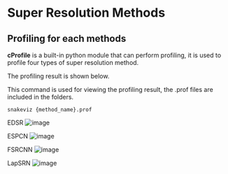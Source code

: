 # Super Resolution Methods

## Profiling for each methods

**cProfile** is a built-in python module that can perform profiling, it is used to profile four types of super resolution method.

The profiling result is shown below.

This command is used for viewing the profiling result, the .prof files are included in the folders.

    snakeviz {method_name}.prof 


EDSR
![image](https://user-images.githubusercontent.com/85248151/175776908-79b19cc9-6d2a-4630-b81f-cb4ebab6dc4c.png)


ESPCN
![image](https://user-images.githubusercontent.com/85248151/175776958-61bf77da-a668-4cd8-8a08-8794ef17c172.png)


FSRCNN
![image](https://user-images.githubusercontent.com/85248151/175777012-08144f6f-1969-48c4-b0f0-ea9e83af37b9.png)


LapSRN
![image](https://user-images.githubusercontent.com/85248151/175777050-94fd3d0e-2b35-401d-b55f-c5f853582ec8.png)


